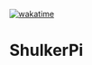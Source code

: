 [![wakatime](https://wakatime.com/badge/user/d1fb42e6-38e1-489b-a7b0-fa05747ea94a/project/018d27ae-4295-4e1c-ae4d-a11ecace9b70.svg)](https://wakatime.com/badge/user/d1fb42e6-38e1-489b-a7b0-fa05747ea94a/project/018d27ae-4295-4e1c-ae4d-a11ecace9b70)

# ShulkerPi
 
